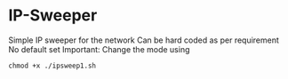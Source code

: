 # IP-Sweeper
Simple IP sweeper for the network 
Can be hard coded as per requirement
No default set
Important:
Change the mode using   
```
chmod +x ./ipsweep1.sh 
```
